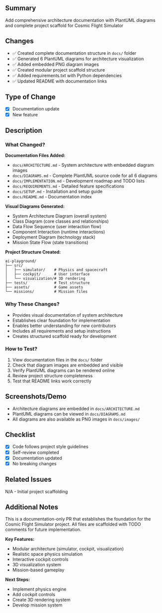 ## Summary
Add comprehensive architecture documentation with PlantUML diagrams and complete project scaffold for Cosmic Flight Simulator

## Changes
- ✅ Created complete documentation structure in `docs/` folder
- ✅ Generated 6 PlantUML diagrams for architecture visualization
- ✅ Added embedded PNG diagram images
- ✅ Created modular project scaffold structure
- ✅ Added requirements.txt with Python dependencies
- ✅ Updated README with documentation links

## Type of Change
- [x] Documentation update
- [x] New feature

## Description

### What Changed?

**Documentation Files Added:**
- `docs/ARCHITECTURE.md` - System architecture with embedded diagram images
- `docs/DIAGRAMS.md` - Complete PlantUML source code for all 6 diagrams
- `docs/IMPLEMENTATION.md` - Development roadmap and TODO lists
- `docs/REQUIREMENTS.md` - Detailed feature specifications
- `docs/SETUP.md` - Installation and setup guide
- `docs/README.md` - Documentation index

**Visual Diagrams Generated:**
- System Architecture Diagram (overall system)
- Class Diagram (core classes and relationships)
- Data Flow Sequence (user interaction flow)
- Component Interaction (runtime interactions)
- Deployment Diagram (technology stack)
- Mission State Flow (state transitions)

**Project Structure Created:**
```
ai-playground/
├── src/
│   ├── simulator/    # Physics and spacecraft
│   ├── cockpit/      # User interface
│   └── visualization/# 3D rendering
├── tests/            # Test structure
├── assets/           # Game assets
└── missions/         # Mission files
```

### Why These Changes?

- Provides visual documentation of system architecture
- Establishes clear foundation for implementation
- Enables better understanding for new contributors
- Includes all requirements and setup instructions
- Creates structured scaffold ready for development

### How to Test?

1. View documentation files in the `docs/` folder
2. Check that diagram images are embedded and visible
3. Verify PlantUML diagrams can be rendered online
4. Review project structure completeness
5. Test that README links work correctly

## Screenshots/Demo

- Architecture diagrams are embedded in `docs/ARCHITECTURE.md`
- PlantUML diagrams can be viewed in `docs/DIAGRAMS.md`
- All diagrams are also available as PNG images in `docs/images/`

## Checklist
- [x] Code follows project style guidelines
- [x] Self-review completed
- [x] Documentation updated
- [x] No breaking changes

## Related Issues
N/A - Initial project scaffolding

## Additional Notes

This is a documentation-only PR that establishes the foundation for the Cosmic Flight Simulator project. All files are scaffolded with TODO comments for future implementation.

**Key Features:**
- Modular architecture (simulator, cockpit, visualization)
- Realistic space physics simulation
- Interactive cockpit controls
- 3D visualization system
- Mission-based gameplay

**Next Steps:**
- Implement physics engine
- Add cockpit controls
- Create 3D rendering system
- Develop mission system

